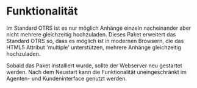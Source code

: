 # Funktionalität

Im Standard OTRS ist es nur möglich Anhänge einzeln nacheinander aber nicht mehrere gleichzeitig hochzuladen. Dieses Paket erweitert das Standard OTRS so, dass es möglich ist in modernen Browsern, die das HTML5 Attribut 'multiple' unterstützen, mehrere Anhänge gleichzeitig hochzuladen.

Sobald das Paket installiert wurde, sollte der Webserver neu gestartet werden. Nach dem Neustart kann die Funktionalität uneingeschränkt im Agenten- und Kundeninterface genutzt werden.
